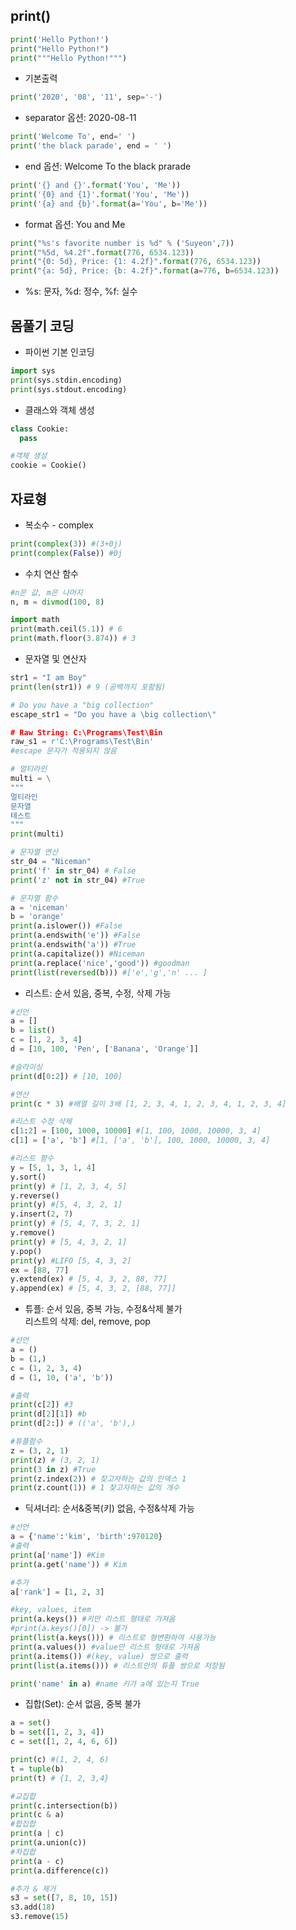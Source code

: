 ## print()
```python
print('Hello Python!')
print("Hello Python!")
print("""Hello Python!""")
```
* 기본출력 

```python
print('2020', '08', '11', sep='-')
```
* separator 옵션: 2020-08-11 

```python
print('Welcome To', end=' ')
print('the black parade', end = ' ')
```
* end 옵션: Welcome To the black prarade

```python
print('{} and {}'.format('You', 'Me'))
print('{0} and {1}'.format('You', 'Me'))
print('{a} and {b}'.format(a='You', b='Me'))
```
* format 옵션: You and Me

```python
print("%s's favorite number is %d" % ('Suyeon',7))
print("%5d, %4.2f".format(776, 6534.123))
print("{0: 5d}, Price: {1: 4.2f}".format(776, 6534.123))
print("{a: 5d}, Price: {b: 4.2f}".format(a=776, b=6534.123))
```
* %s: 문자, %d: 정수, %f: 실수 

## 몸풀기 코딩
* 파이썬 기본 인코딩 
```python
import sys
print(sys.stdin.encoding)
print(sys.stdout.encoding)
```
* 클래스와 객체 생성
```python
class Cookie:
  pass

#객체 생성
cookie = Cookie()
```

## 자료형
* 복소수 - complex
```python
print(complex(3)) #(3+0j)
print(complex(False)) #0j
```
* 수치 연산 함수
```python
#n은 값, m은 나머지
n, m = divmod(100, 8)

import math
print(math.ceil(5.1)) # 6
print(math.floor(3.874)) # 3
```
* 문자열 및 연산자
```python
str1 = "I am Boy"
print(len(str1)) # 9 (공백까지 포함됨)

# Do you have a "big collection"
escape_str1 = "Do you have a \big collection\"

# Raw String: C:\Programs\Test\Bin
raw_s1 = r'C:\Programs\Test\Bin'
#escape 문자가 적용되지 않음

# 멀티라인  
multi = \
"""
멀티라인
문자열
테스트
"""
print(multi)

# 문자열 연산
str_04 = "Niceman"
print('f' in str_04) # False
print('z' not in str_04) #True

# 문자열 함수
a = 'niceman'
b = 'orange'
print(a.islower()) #False
print(a.endswith('e')) #False
print(a.endswith('a')) #True
print(a.capitalize()) #Niceman
print(a.replace('nice','good')) #goodman
print(list(reversed(b))) #['e','g','n' ... ]
```
* 리스트: 순서 있음, 중복, 수정, 삭제 가능  
```python
#선언
a = []
b = list()
c = [1, 2, 3, 4]
d = [10, 100, 'Pen', ['Banana', 'Orange']]

#슬라이싱
print(d[0:2]) # [10, 100]

#연산
print(c * 3) #배열 길이 3배 [1, 2, 3, 4, 1, 2, 3, 4, 1, 2, 3, 4]

#리스트 수정 삭제
c[1:2] = [100, 1000, 10000] #[1, 100, 1000, 10000, 3, 4]
c[1] = ['a', 'b'] #[1, ['a', 'b'], 100, 1000, 10000, 3, 4]

#리스트 함수
y = [5, 1, 3, 1, 4]
y.sort()
print(y) # [1, 2, 3, 4, 5]
y.reverse()
print(y) #[5, 4, 3, 2, 1]
y.insert(2, 7)
print(y) # [5, 4, 7, 3, 2, 1]
y.remove()
print(y) # [5, 4, 3, 2, 1]
y.pop()
print(y) #LIFO [5, 4, 3, 2]
ex = [88, 77]
y.extend(ex) # [5, 4, 3, 2, 88, 77]
y.append(ex) # [5, 4, 3, 2, [88, 77]]
```
* 튜플: 순서 있음, 중복 가능, 수정&삭제 불가  
리스트의 삭제: del, remove, pop  
```python
#선언
a = ()
b = (1,)
c = (1, 2, 3, 4)
d = (1, 10, ('a', 'b'))

#출력
print(c[2]) #3
print(d[2][1]) #b
print(d[2:]) # (('a', 'b'),)

#튜플함수
z = (3, 2, 1)
print(z) # (3, 2, 1)
print(3 in z) #True
print(z.index(2)) # 찾고자하는 값의 인덱스 1
print(z.count(1)) # 1 찾고자하는 값의 개수
```
* 딕셔너리: 순서&중복(키) 없음, 수정&삭제 가능  
```python
#선언
a = {'name':'kim', 'birth':970120}
#출력
print(a['name']) #Kim
print(a.get('name')) # Kim

#추가
a['rank'] = [1, 2, 3]

#key, values, item
print(a.keys()) #키만 리스트 형태로 가져옴
#print(a.keys()[0]) -> 불가
print(list(a.keys())) # 리스트로 형변환하여 사용가능
print(a.values()) #value만 리스트 형태로 가져옴
print(a.items()) #(key, value) 쌍으로 출력
print(list(a.items())) # 리스트안의 튜플 쌍으로 저장됨

print('name' in a) #name 키가 a에 있는지 True
```
* 집합(Set): 순서 없음, 중복 불가
```python
a = set()
b = set([1, 2, 3, 4])
c = set([1, 2, 4, 6, 6])

print(c) #(1, 2, 4, 6)
t = tuple(b)
print(t) # {1, 2, 3,4}

#교집합
print(c.intersection(b))
print(c & a)
#합집합
print(a | c)
print(a.union(c))
#차집합
print(a - c)
print(a.difference(c))

#추가 & 제거
s3 = set([7, 8, 10, 15])
s3.add(18)
s3.remove(15)
```

